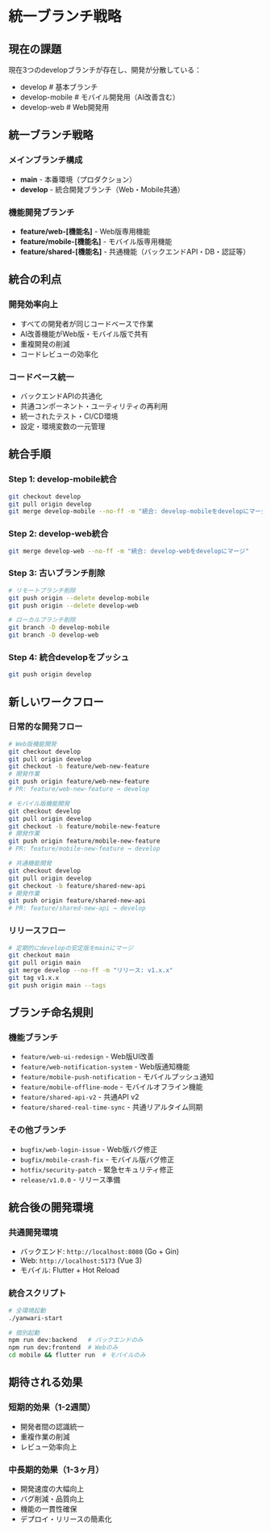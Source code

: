 # 統一ブランチ戦略

## 現在の課題
現在3つのdevelopブランチが存在し、開発が分散している：
- develop        # 基本ブランチ
- develop-mobile # モバイル開発用（AI改善含む）
- develop-web    # Web開発用

## 統一ブランチ戦略

### メインブランチ構成
- **main** - 本番環境（プロダクション）
- **develop** - 統合開発ブランチ（Web・Mobile共通）

### 機能開発ブランチ
- **feature/web-[機能名]** - Web版専用機能
- **feature/mobile-[機能名]** - モバイル版専用機能
- **feature/shared-[機能名]** - 共通機能（バックエンドAPI・DB・認証等）

## 統合の利点

### 開発効率向上
- すべての開発者が同じコードベースで作業
- AI改善機能がWeb版・モバイル版で共有
- 重複開発の削減
- コードレビューの効率化

### コードベース統一
- バックエンドAPIの共通化
- 共通コンポーネント・ユーティリティの再利用
- 統一されたテスト・CI/CD環境
- 設定・環境変数の一元管理

## 統合手順

### Step 1: develop-mobile統合
```bash
git checkout develop
git pull origin develop
git merge develop-mobile --no-ff -m "統合: develop-mobileをdevelopにマージ"
```

### Step 2: develop-web統合
```bash
git merge develop-web --no-ff -m "統合: develop-webをdevelopにマージ"
```

### Step 3: 古いブランチ削除
```bash
# リモートブランチ削除
git push origin --delete develop-mobile
git push origin --delete develop-web

# ローカルブランチ削除
git branch -D develop-mobile
git branch -D develop-web
```

### Step 4: 統合developをプッシュ
```bash
git push origin develop
```

## 新しいワークフロー

### 日常的な開発フロー
```bash
# Web版機能開発
git checkout develop
git pull origin develop
git checkout -b feature/web-new-feature
# 開発作業
git push origin feature/web-new-feature
# PR: feature/web-new-feature → develop

# モバイル版機能開発
git checkout develop
git pull origin develop  
git checkout -b feature/mobile-new-feature
# 開発作業
git push origin feature/mobile-new-feature
# PR: feature/mobile-new-feature → develop

# 共通機能開発
git checkout develop
git pull origin develop
git checkout -b feature/shared-new-api
# 開発作業
git push origin feature/shared-new-api
# PR: feature/shared-new-api → develop
```

### リリースフロー
```bash
# 定期的にdevelopの安定版をmainにマージ
git checkout main
git pull origin main
git merge develop --no-ff -m "リリース: v1.x.x"
git tag v1.x.x
git push origin main --tags
```

## ブランチ命名規則

### 機能ブランチ
- `feature/web-ui-redesign` - Web版UI改善
- `feature/web-notification-system` - Web版通知機能
- `feature/mobile-push-notification` - モバイルプッシュ通知
- `feature/mobile-offline-mode` - モバイルオフライン機能
- `feature/shared-api-v2` - 共通API v2
- `feature/shared-real-time-sync` - 共通リアルタイム同期

### その他ブランチ
- `bugfix/web-login-issue` - Web版バグ修正
- `bugfix/mobile-crash-fix` - モバイル版バグ修正
- `hotfix/security-patch` - 緊急セキュリティ修正
- `release/v1.0.0` - リリース準備

## 統合後の開発環境

### 共通開発環境
- バックエンド: `http://localhost:8080` (Go + Gin)
- Web: `http://localhost:5173` (Vue 3)
- モバイル: Flutter + Hot Reload

### 統合スクリプト
```bash
# 全環境起動
./yanwari-start

# 個別起動
npm run dev:backend   # バックエンドのみ
npm run dev:frontend  # Webのみ
cd mobile && flutter run  # モバイルのみ
```

## 期待される効果

### 短期的効果（1-2週間）
- 開発者間の認識統一
- 重複作業の削減
- レビュー効率向上

### 中長期的効果（1-3ヶ月）
- 開発速度の大幅向上
- バグ削減・品質向上
- 機能の一貫性確保
- デプロイ・リリースの簡素化